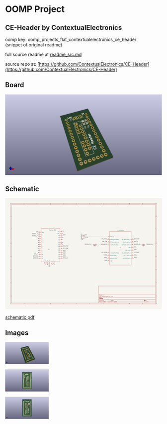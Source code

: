 # OOMP Project  
## CE-Header  by ContextualElectronics  
  
oomp key: oomp_projects_flat_contextualelectronics_ce_header  
(snippet of original readme)  
  
  
  full source readme at [readme_src.md](readme_src.md)  
  
source repo at: [https://github.com/ContextualElectronics/CE-Header](https://github.com/ContextualElectronics/CE-Header)  
## Board  
  
[![working_3d.png](working_3d_600.png)](working_3d.png)  
## Schematic  
  
[![working_schematic.png](working_schematic_600.png)](working_schematic.png)  
  
[schematic pdf](working_schematic.pdf)  
## Images  
  
[![working_3d.png](working_3d_140.png)](working_3d.png)  
  
[![working_3d_back.png](working_3d_back_140.png)](working_3d_back.png)  
  
[![working_3d_front.png](working_3d_front_140.png)](working_3d_front.png)  
